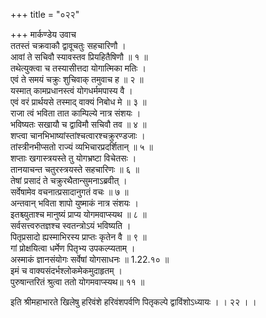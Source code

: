 +++
title = "०२२"

+++
मार्कण्डेय उवाच  
ततस्तं चक्रवाकौ द्वावूचतुः सहचारिणौ ।  
आवां ते सचिवौ स्यावस्तव प्रियहितैषिणौ ॥ १ ॥  
तथेत्युक्त्वा च तस्यासीत्तदा योगात्मिका मतिः ।  
एवं ते समयं चक्रुः शुचिवाक् तमुवाच ह ॥ २ ॥  
यस्मात् कामप्रधानस्त्वं योगधर्ममपास्य वै ।  
एवं वरं प्रार्थयसे तस्माद् वाक्यं निबोध मे ॥ ३ ॥  
राजा त्वं भविता तात काम्पिल्ये नात्र संशयः ।  
भविष्यतः सखायौ च द्वाविमौ सचिवौ तव ॥ ४ ॥  
शप्त्वा चानभिभाष्यांस्तांश्चत्वारश्चक्रुरण्डजाः ।  
तांस्त्रीनभीप्सतो राज्यं व्यभिचारप्रदर्शितान् ॥ ५ ॥  
शप्ताः खगास्त्रयस्ते तु योगभ्रष्टा विचेतसः ।  
तानयाचन्त चतुरस्त्रयस्ते सहचारिणः ॥ ६ ॥  
तेषां प्रसादं ते चक्रुरथैतान्सुमनाऽब्रवीत् ।  
सर्वेषामेव वचनात्प्रसादानुगतं वचः ॥ ७ ॥  
अन्तवान् भविता शापो युष्माकं नात्र संशयः ।  
इतश्च्युताश्च मानुष्यं प्राप्य योगमवाप्स्यथ ॥ ८ ॥  
सर्वसत्त्वरुतज्ञश्च स्वतन्त्रोऽयं भविष्यति ।  
पितृप्रसादो ह्यस्माभिरस्य प्राप्तः कृतेन वै ॥ ९ ॥  
गां प्रोक्षयित्वा धर्मेण पितृभ्य उपकल्प्यताम् ।  
अस्माकं ज्ञानसंयोगः सर्वेषां योगसाधनः ॥ 1.22.१० ॥  
इमं च वाक्यसंदर्भश्लोकमेकमुदाहृतम् ।  
पुरुषान्तरितं श्रुत्वा ततो योगमवाप्स्यथ॥ ११ ॥  
  
इति श्रीमहाभारते खिलेषु हरिवंशे हरिवंशपर्वणि पितृकल्पे द्वाविंशोऽध्यायः । । २२ । ।